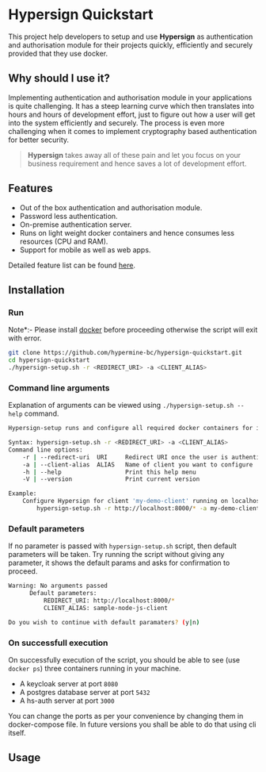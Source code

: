 # Hypersign Quickstart

This project help developers to setup and use **Hypersign** as authentication and authorisation module for their projects quickly, efficiently and securely provided that they use docker. 

## Why should I use it?

Implementing authentication and authorisation module in your applications is quite challenging. It has a steep learning curve which then translates into hours and hours of development effort, just to figure out how a user will get into the system efficiently and securely.  The process is even more challenging when it comes to implement cryptography based authentication for better security. 

> **Hypersign** takes away all of these pain and let you focus on your business requirement and hence saves a lot of development effort. 

## Features  

- Out of the box authentication and authorisation module.
- Password less authentication.
- On-premise authentication server.
- Runs on light weight docker containers and hence consumes less resources (CPU and RAM).
- Support for mobile as well as web apps.

Detailed feature list can be found [here](https://github.com/hypermine-bc/hypersign/blob/master/docs/overview.md#features).


## Installation

### Run

Note*:- Please install [docker](https://docs.docker.com/install/linux/docker-ce/ubuntu) before proceeding otherwise the script will exit with error.

```sh
git clone https://github.com/hypermine-bc/hypersign-quickstart.git 
cd hypersign-quickstart 
./hypersign-setup.sh -r <REDIRECT_URI> -a <CLIENT_ALIAS>
```

### Command line arguments

Explanation of arguments can be viewed using `./hypersign-setup.sh --help` command.

```sh
Hypersign-setup runs and configure all required docker containers for integrating your client project with Hypersign authenticaion module

Syntax: hypersign-setup.sh -r <REDIRECT_URI> -a <CLIENT_ALIAS>
Command line options:
    -r | --redirect-uri  URI     Redirect URI once the user is authenticated from Hypersign
    -a | --client-alias  ALIAS   Name of client you want to configure
    -h | --help                  Print this help menu
    -V | --version               Print current version

Example:
    Configure Hypersign for client 'my-demo-client' running on localhost at port 8000
        hypersign-setup.sh -r http://localhost:8000/* -a my-demo-client
```

### Default parameters

If no parameter is passed with `hypersign-setup.sh` script, then default parameters will be taken. Try running the script without giving any parameter, it shows the default params and asks for confirmation to proceed.

```sh
Warning: No arguments passed
      Default parameters:
          REDIRECT_URI: http://localhost:8000/*
          CLIENT_ALIAS: sample-node-js-client

Do you wish to continue with default paramaters? (y|n) 
```

### On successfull execution

On successfully execution of the script, you should be able to see (use `docker ps`) three containers running in your machine. 
- A keycloak server at port `8080`
- A postgres database server at port `5432`
- A hs-auth server at port `3000`

You can change the ports as per your convenience by changing them in  docker-compose file. In future versions you shall be able to do that using cli itself.

## Usage


